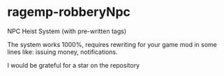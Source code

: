 # ragemp-robberyNpc
NPC Heist System (with pre-written tags)

The system works 1000%, requires rewriting for your game mod in some lines like: issuing money, notifications.

I would be grateful for a star on the repository
